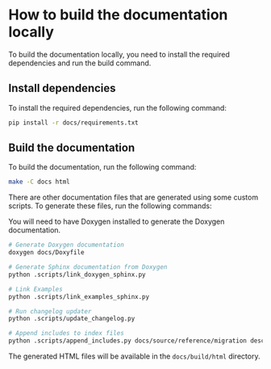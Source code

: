 # How to build the documentation locally

To build the documentation locally, you need to install the required dependencies and run the build command.

## Install dependencies

To install the required dependencies, run the following command:

```bash
pip install -r docs/requirements.txt
```

## Build the documentation

To build the documentation, run the following command:

```bash
make -C docs html
```

There are other documentation files that are generated using some custom scripts. To generate these files, run the following commands:

You will need to have Doxygen installed to generate the Doxygen documentation.

```bash
# Generate Doxygen documentation
doxygen docs/Doxyfile

# Generate Sphinx documentation from Doxygen
python .scripts/link_doxygen_sphinx.py

# Link Examples
python .scripts/link_examples_sphinx.py

# Run changelog updater
python .scripts/update_changelog.py

# Append includes to index files
python .scripts/append_includes.py docs/source/reference/migration desc false
```

The generated HTML files will be available in the `docs/build/html` directory.
